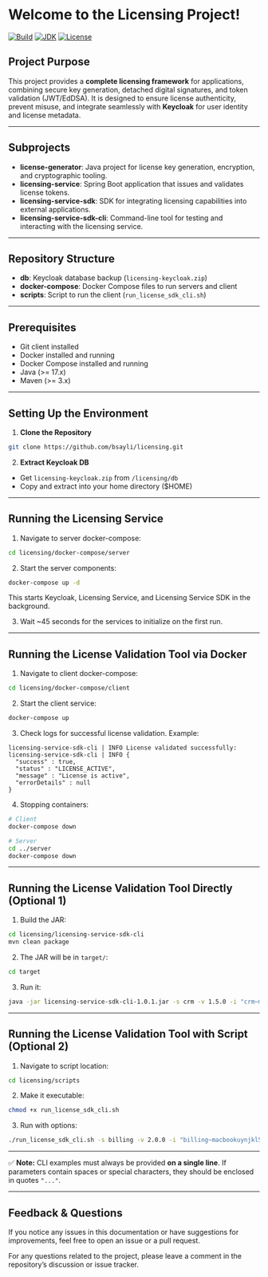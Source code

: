 # Welcome to the Licensing Project!

[![Build](https://img.shields.io/badge/build-passing-brightgreen)](https://github.com/bsayli/licensing/actions)
[![JDK](https://img.shields.io/badge/JDK-17%2B-blue)](https://openjdk.org/projects/jdk/17/)
[![License](https://img.shields.io/badge/license-MIT-green)](LICENSE)

## Project Purpose

This project provides a **complete licensing framework** for applications, combining secure key generation, detached
digital signatures, and token validation (JWT/EdDSA). It is designed to ensure license authenticity, prevent misuse, and
integrate seamlessly with **Keycloak** for user identity and license metadata.

---

## Subprojects

* **license-generator**: Java project for license key generation, encryption, and cryptographic tooling.
* **licensing-service**: Spring Boot application that issues and validates license tokens.
* **licensing-service-sdk**: SDK for integrating licensing capabilities into external applications.
* **licensing-service-sdk-cli**: Command-line tool for testing and interacting with the licensing service.

---

## Repository Structure

* **db**: Keycloak database backup (`licensing-keycloak.zip`)
* **docker-compose**: Docker Compose files to run servers and client
* **scripts**: Script to run the client (`run_license_sdk_cli.sh`)

---

## Prerequisites

* Git client installed
* Docker installed and running
* Docker Compose installed and running
* Java (>= 17.x)
* Maven (>= 3.x)

---

## Setting Up the Environment

1. **Clone the Repository**

```bash
git clone https://github.com/bsayli/licensing.git
```

2. **Extract Keycloak DB**

* Get `licensing-keycloak.zip` from `/licensing/db`
* Copy and extract into your home directory (\$HOME)

---

## Running the Licensing Service

1. Navigate to server docker-compose:

```bash
cd licensing/docker-compose/server
```

2. Start the server components:

```bash
docker-compose up -d
```

This starts Keycloak, Licensing Service, and Licensing Service SDK in the background.

3. Wait \~45 seconds for the services to initialize on the first run.

---

## Running the License Validation Tool via Docker

1. Navigate to client docker-compose:

```bash
cd licensing/docker-compose/client
```

2. Start the client service:

```bash
docker-compose up
```

3. Check logs for successful license validation. Example:

```text
licensing-service-sdk-cli | INFO License validated successfully:
licensing-service-sdk-cli | INFO {
  "success" : true,
  "status" : "LICENSE_ACTIVE",
  "message" : "License is active",
  "errorDetails" : null
}
```

4. Stopping containers:

```bash
# Client
docker-compose down

# Server
cd ../server
docker-compose down
```

---

## Running the License Validation Tool Directly (Optional 1)

1. Build the JAR:

```bash
cd licensing/licensing-service-sdk-cli
mvn clean package
```

2. The JAR will be in `target/`:

```bash
cd target
```

3. Run it:

```bash
java -jar licensing-service-sdk-cli-1.0.1.jar -s crm -v 1.5.0 -i "crm~macbookuynjkl5~00:2A:8D:BE:F1:56" -k "<LICENSE_KEY>"
```

---

## Running the License Validation Tool with Script (Optional 2)

1. Navigate to script location:

```bash
cd licensing/scripts
```

2. Make it executable:

```bash
chmod +x run_license_sdk_cli.sh
```

3. Run with options:

```bash
./run_license_sdk_cli.sh -s billing -v 2.0.0 -i "billing~macbookuynjkl5~00:2A:8D:BE:F1:56" -k "<LICENSE_KEY>"
```

---

✅ **Note:** CLI examples must always be provided **on a single line**. If parameters contain spaces or special
characters, they should be enclosed in quotes `"..."`.

---

## Feedback & Questions

If you notice any issues in this documentation or have suggestions for improvements, feel free to open an issue or a
pull request.

For any questions related to the project, please leave a comment in the repository’s discussion or issue tracker.

